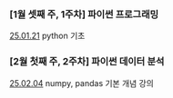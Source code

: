 ### [1월 셋째 주, 1주차] 파이썬 프로그래밍
[25.01.21](./Folder/Jan/2025-01-21.md) python 기초

### [2월 첫째 주, 2주차] 파이썬 데이터 분석 
[25.02.04](./Folder/Feb/2025-02-04.md) numpy, pandas 기본 개념 강의
